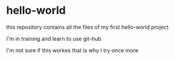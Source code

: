 # hello-world
this repository contains all the files of my first hello-world project

I'm in training and learn to use git-hub

I'm not sure if this workes that is why I try once more 
